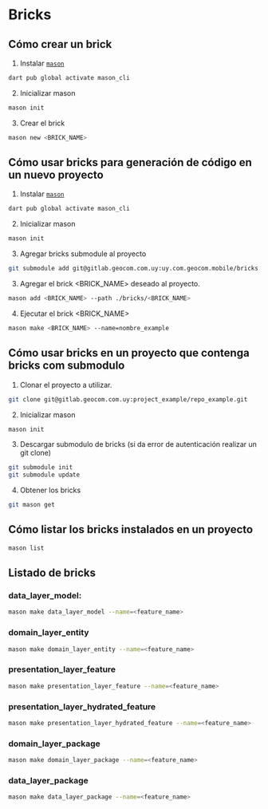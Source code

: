 # Bricks

## Cómo crear un brick

1. Instalar [`mason`](https://pub.dev/packages/mason_cli)

```bash
dart pub global activate mason_cli
```

2. Inicializar mason
```bash
mason init
```

3. Crear el brick

```bash
mason new <BRICK_NAME>
```

## Cómo usar bricks para generación de código en un nuevo proyecto

1. Instalar [`mason`](https://pub.dev/packages/mason_cli)

```bash
dart pub global activate mason_cli
```

2. Inicializar mason
```bash
mason init
```

3. Agregar bricks submodule al proyecto

```bash
git submodule add git@gitlab.geocom.com.uy:uy.com.geocom.mobile/bricks.git
```

3. Agregar el brick <BRICK_NAME> deseado al proyecto.

```bash
mason add <BRICK_NAME> --path ./bricks/<BRICK_NAME>
```

4. Ejecutar el brick <BRICK_NAME>

```bash
mason make <BRICK_NAME> --name=nombre_example
```

## Cómo usar bricks en un proyecto que contenga bricks com submodulo

1. Clonar el proyecto a utilizar.
```bash
git clone git@gitlab.geocom.com.uy:project_example/repo_example.git
```

2. Inicializar mason
```bash
mason init
```

3. Descargar submodulo de bricks (si da error de autenticación realizar un git clone)
```bash
git submodule init
git submodule update
```

4. Obtener los bricks
```bash
git mason get
```

## Cómo listar los bricks instalados en un proyecto

```bash
mason list
```

## Listado de bricks

### **data_layer_model**:

```bash
mason make data_layer_model --name=<feature_name>
```

### **domain_layer_entity**

```bash
mason make domain_layer_entity --name=<feature_name>
```

### **presentation_layer_feature**

```bash
mason make presentation_layer_feature --name=<feature_name>
```

### **presentation_layer_hydrated_feature**

```bash
mason make presentation_layer_hydrated_feature --name=<feature_name>
```

### **domain_layer_package**

```bash
mason make domain_layer_package --name=<feature_name>
```

### **data_layer_package**

```bash
mason make data_layer_package --name=<feature_name>
```

